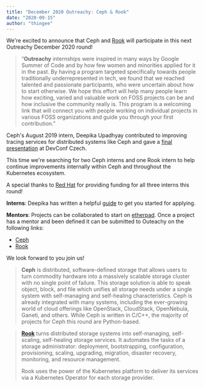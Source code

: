 ```yaml
---
title: "December 2020 Outreachy: Ceph & Rook"
date: "2020-09-15"
author: "thingee"
---
```


We're excited to announce that Ceph and [Rook](https://rook.io) will participate in this next Outreachy December 2020 round!

> “**Outreachy** internships were inspired in many ways by Google Summer of Code and by how few women and minorities applied for it in the past. By having a program targeted specifically towards people traditionally underrepresented in tech, we found that we reached talented and passionate participants, who were uncertain about how to start otherwise. We hope this effort will help many people learn how exciting, varied and valuable work on FOSS projects can be and how inclusive the community really is. This program is a welcoming link that will connect you with people working on individual projects in various FOSS organizations and guide you through your first contribution.”

Ceph's August 2019 intern, Deepika Upadhyay contributed to improving tracing services for distributed systems like Ceph and gave a [final presentation](https://www.youtube.com/watch?v=--7mZJIC4FU) at DevConf Czech.

This time we're searching for two Ceph interns and one Rook intern to help continue improvements internally within Ceph and throughout the Kubernetes ecosystem.

A special thanks to [Red Hat](https://redhat.com) for providing funding for all three interns this round!

**Interns**: Deepika has written a helpful [guide](https://medium.com/@deepikaupadhyay/how-to-apply-for-outreachy-being-a-complete-beginner-648a3bcaf57b) to get you started for applying.

**Mentors**: Projects can be collaborated to start on [etherpad](https://pad.ceph.com/p/project-ideas). Once a project has a mentor and been defined it can be submitted to Outeachy on the following links:

- [Ceph](https://www.outreachy.org/communities/cfp/ceph)
- [Rook](https://www.outreachy.org/communities/cfp/rook)

We look forward to you join us!

> **Ceph** is distributed, software-defined storage that allows users to turn commodity hardware into a massively scalable storage cluster with no single point of failure. This storage solution is able to speak object, block, and file which unifies all storage needs under a single system with self-managing and self-healing characteristics. Ceph is already integrated with many systems, including the ever-growing world of cloud offerings like OpenStack, CloudStack, OpenNebula, Ganeti, and others. While Ceph is written in C/C++, the majority of projects for Ceph this round are Python-based.

> **[Rook](https://rook.io)** turns distributed storage systems into self-managing, self-scaling, self-healing storage services. It automates the tasks of a storage administrator: deployment, bootstrapping, configuration, provisioning, scaling, upgrading, migration, disaster recovery, monitoring, and resource management.
> 
> Rook uses the power of the Kubernetes platform to deliver its services via a Kubernetes Operator for each storage provider.
